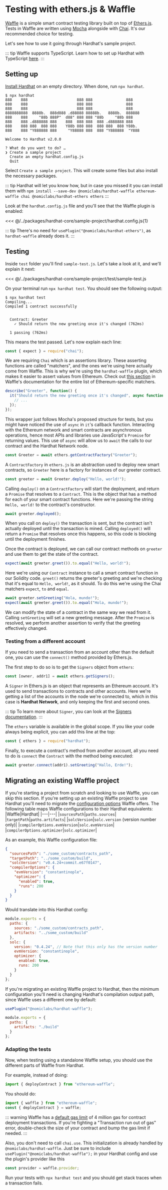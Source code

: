 # Testing with ethers.js & Waffle

[Waffle](https://getwaffle.io/) is a simple smart contract testing library built on top of [Ethers.js](https://docs.ethers.io/ethers.js/html/). Tests in Waffle are written using [Mocha](https://mochajs.org/) alongside with [Chai](https://www.chaijs.com/). It's our recommended choice for testing.

Let's see how to use it going through Hardhat's sample project.

::: tip
Waffle supports TypeScript. Learn how to set up Hardhat with TypeScript [here](./typescript.md).
:::

## Setting up

[Install Hardhat](/getting-started/#local-installation-recommended) on an empty directory. When done, run `npx hardhat`.  

```
$ npx hardhat
888    888                      888 888               888
888    888                      888 888               888
888    888                      888 888               888
8888888888  8888b.  888d888 .d88888 88888b.   8888b.  888888
888    888     "88b 888P"  d88" 888 888 "88b     "88b 888
888    888 .d888888 888    888  888 888  888 .d888888 888
888    888 888  888 888    Y88b 888 888  888 888  888 Y88b.
888    888 "Y888888 888     "Y88888 888  888 "Y888888  "Y888

Welcome to Hardhat v2.0.0

? What do you want to do? …
❯ Create a sample project
  Create an empty hardhat.config.js
  Quit
```

Select `Create a sample project`. This will create some files but also install the necessary packages.

::: tip
Hardhat will let you know how, but in case you missed it you can install them with `npm install --save-dev @nomiclabs/hardhat-waffle ethereum-waffle chai @nomiclabs/hardhat-ethers ethers`
:::

Look at the `hardhat.config.js` file and you'll see that the Waffle plugin is enabled:

<<< @/../packages/hardhat-core/sample-project/hardhat.config.js{1}

::: tip 
There's no need for `usePlugin("@nomiclabs/hardhat-ethers")`, as `hardhat-waffle` already does it.
:::

## Testing

Inside `test` folder you'll find  `sample-test.js`. Let's take a look at it, and we'll explain it next:

<<< @/../packages/hardhat-core/sample-project/test/sample-test.js

On your terminal run `npx hardhat test`. You should see the following output:

```
$ npx hardhat test
Compiling...
Compiled 1 contract successfully


  Contract: Greeter
    ✓ Should return the new greeting once it's changed (762ms)

  1 passing (762ms)
```

This means the test passed. Let's now explain each line:

```js
const { expect } = require("chai");
```
We are requiring `Chai` which is an assertions library. These asserting functions are called "matchers", and the ones we're using here actually come from Waffle. This is why we're using the `hardhat-waffle` plugin, which makes it easier to assert values from Ethereum. Check out [this section](https://ethereum-waffle.readthedocs.io/en/latest/matchers.html) in Waffle's documentation for the entire list of Ethereum-specific matchers.

```js
describe("Greeter", function() {
  it("Should return the new greeting once it's changed", async function() {
    // ...
  });
});
```

This wrapper just follows Mocha's proposed structure for tests, but you might have noticed the use of `async` in `it`'s callback function. Interacting with the Ethereum network and smart contracts are asynchronous operations, hence most APIs and libraries use JavaScript's `Promise` for returning values. This use of `async` will allow us to `await` the calls to our contract and the Hardhat Network node.

```js
const Greeter = await ethers.getContractFactory("Greeter");
```

A `ContractFactory` in `ethers.js` is an abstraction used to deploy new smart contracts, so `Greeter` here is a factory for instances of our greeter contract.

```js
const greeter = await Greeter.deploy("Hello, world!");
```

Calling `deploy()` on a `ContractFactory` will start the deployment, and return a `Promise` that resolves to a `Contract`. This is the object that has a method for each of your smart contract functions. Here we're passing the string `Hello, world!` to the contract's constructor.

```js
await greeter.deployed();
```

When you call on `deploy()` the transaction is sent, but the contract isn't actually deployed until the transaction is mined. Calling `deployed()` will return a `Promise` that resolves once this happens, so this code is blocking until the deployment finishes.

Once the contract is deployed, we can call our contract methods on `greeter` and use them to get the state of the contract.

```js
expect(await greeter.greet()).to.equal("Hello, world!");
```

Here we're using our `Contract` instance to call a smart contract function in our Solidity code. `greet()` returns the greeter's greeting and we're checking that it's equal to `Hello, world!`, as it should. To do this we're using the Chai matchers `expect`, `to` and `equal`. 

```js
await greeter.setGreeting("Hola, mundo!");
expect(await greeter.greet()).to.equal("Hola, mundo!");
```

We can modify the state of a contract in the same way we read from it. Calling `setGreeting` will set a new greeting message. After the `Promise` is resolved, we perform another assertion to verify that the greeting effectively changed.

### Testing from a different account

If you need to send a transaction from an account other than the default one, you can use the `connect()` method provided by Ethers.js.

The first step to do so is to get the `Signers` object from `ethers`:
```js
const [owner, addr1] = await ethers.getSigners();
```
A `Signer` in Ethers.js is an object that represents an Ethereum account. It's used to send transactions to contracts and other accounts. Here we're getting a list of the accounts in the node we're connected to, which in this case is **Hardhat Network**, and only keeping the first and second ones.

::: tip
To learn more about `Signer`, you can look at the [Signers documentation](https://docs.ethers.io/v5/api/signer/#Wallet).
:::

The `ethers` variable is available in the global scope. If you like your code always being explicit, you can add this line at the top:
```js
const { ethers } = require("hardhat");
```

Finally, to execute a contract's method from another account, all you need to do is `connect` the `Contract` with the method being executed:

```js
await greeter.connect(addr1).setGreeting("Hallo, Erde!");
```

## Migrating an existing Waffle project

If you're starting a project from scratch and looking to use Waffle, you can skip this section. If you're setting up an existing Waffle project to use Hardhat you'll need to migrate the [configuration options](https://ethereum-waffle.readthedocs.io/en/latest/configuration.html) Waffle offers. The following table maps Waffle configurations to their Hardhat equivalents:
|Waffle|Hardhat|
|---|---|
|`sourcesPath`|`paths.sources`|
|`targetPath`|`paths.artifacts`|
|`solcVersion`|`solc.version` (version number only)|
|`compilerOptions.evmVersion`|`solc.evmVersion`|
|`compilerOptions.optimizer`|`solc.optimizer`|

As an example, this Waffle configuration file:

```json
{
  "sourcesPath": "./some_custom/contracts_path",
  "targetPath": "../some_custom/build",
  "solcVersion": "v0.4.24+commit.e67f0147",
  "compilerOptions": {
    "evmVersion": "constantinople",
    "optimizer": {
      "enabled": true,
      "runs": 200
    }
  }
}
```

Would translate into this Hardhat config:

```js
module.exports = {
  paths: {
    sources: "./some_custom/contracts_path",
    artifacts: "../some_custom/build"
  },
  solc: {
    version: "0.4.24", // Note that this only has the version number
    evmVersion: "constantinople",
    optimizer: {
      enabled: true,
      runs: 200
    }
  }
};
```

If you're migrating an existing Waffle project to Hardhat, then the minimum configuration you'll need is changing Hardhat's compilation output path, since Waffle uses a different one by default:

```js
usePlugin("@nomiclabs/hardhat-waffle");

module.exports = {
  paths: {
    artifacts: "./build"
  }
};
```

### Adapting the tests

Now, when testing using a standalone Waffle setup, you should use the different parts of Waffle from Hardhat.

For example, instead of doing:

```typescript
import { deployContract } from "ethereum-waffle";
```

You should do:

```typescript
import { waffle } from "ethereum-waffle";
const { deployContract } = waffle;
```

::: warning
Waffle has a [default gas limit](https://github.com/EthWorks/Waffle/blob/3.0.2/waffle-cli/src/deployContract.ts#L4-L7) of 4 million gas for contract deployment transactions. If you're fighting a "Transaction run out of gas" error, double-check the size of your contract and bump the gas limit if needed.
:::

Also, you don't need to call `chai.use`. This initialization is already handled by `@nomiclabs/hardhat-waffle`. Just be sure to include `usePlugin("@nomiclabs/hardhat-waffle");` in your Hardhat config and use the plugin's provider like this

```js
const provider = waffle.provider;
```

Run your tests with `npx hardhat test` and you should get stack traces when a transaction fails.

[hardhat network]: ../hardhat-network/README.md


[Hardhat Runtime Environment]: /documentation/#hardhat-runtime-environment-hre
